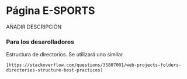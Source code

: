# Página E-SPORTS

AÑADIR DESCRIPCIÓN

### Para los desarolladores

Estructura de directorios. Se utilizará uno similar

```
[https://stackoverflow.com/questions/35807001/web-projects-folders-directories-structure-best-practices)

```